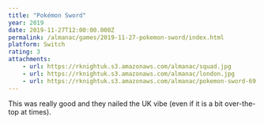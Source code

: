```yaml
---
title: "Pokémon Sword"
year: 2019
date: 2019-11-27T12:00:00.000Z
permalink: /almanac/games/2019-11-27-pokemon-sword/index.html
platform: Switch
rating: 3
attachments: 
    - url: https://rknightuk.s3.amazonaws.com/almanac/squad.jpg
    - url: https://rknightuk.s3.amazonaws.com/almanac/london.jpg
    - url: https://rknightuk.s3.amazonaws.com/almanac/pokemon-sword-69.jpg
---
```


This was really good and they nailed the UK vibe (even if it is a bit over-the-top at times).